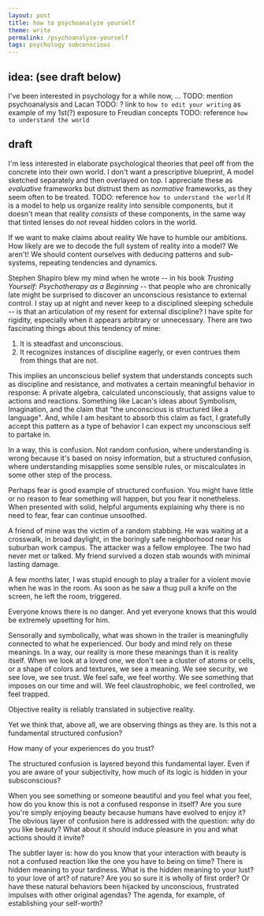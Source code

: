 ```yaml
---
layout: post
title: how to psychoanalyze yourself
theme: write
permalink: /psychoanalyze-yourself
tags: psychology subconscious
---
```


idea: (see draft below)
---

I've been interested in psychology for a while now, ...
TODO: mention psychoanalysis and Lacan
TODO: ? link to `how to edit your writing` as example of my 1st(?) exposure to Freudian concepts
TODO: reference `how to understand the world`

draft
---
I'm less interested in elaborate psychological theories that peel off from the concrete into their own world.
I don't want a prescriptive blueprint,
A model sketched separately and then overlayed on top.
I appreciate these as _evaluative_ frameworks but distrust them as _normative_ frameworks, as they seem often to be treated.
TODO: reference `how to understand the world`
It is a model to help us organize reality into sensible components,
but it doesn't mean that reality _consists_ of these components,
in the same way that tinted lenses do not reveal hidden colors in the world.

If we want to make claims about reality
We have to humble our ambitions.
How likely are we to decode the full system of reality into a model?
We aren't!
We should content ourselves with deducing patterns and sub-systems,
repeating tendencies and dynamics.

Stephen Shapiro blew my mind when he wrote -- in his book _Trusting Yourself: Psychotherapy as a Beginning_ -- that people who are chronically late might be surprised to discover an unconscious resistance to external control.
I stay up at night and never keep to a disciplined sleeping schedule -- is that an articulation of my resent for external discipline?
I have spite for rigidity, especially when it appears arbitrary or unnecessary.
There are two fascinating things about this tendency of mine:
1. It is steadfast and unconscious.
2. It recognizes instances of discipline eagerly, or even contrues them from things that are not.

This implies an unconscious belief system that understands concepts such as discipline and resistance,
and motivates a certain meaningful behavior in response:
A private algebra, calculated unconsciously, that assigns value to actions and reactions.
Something like Lacan's ideas about Symbolism, Imagination, and the claim that "the unconscious is structured like a language".
And, while I am hesitant to absorb this claim as fact, I gratefully accept this pattern as a type of behavior I can expect my unconscious self to partake in.

In a way, this is confusion.
Not random confusion, where understanding is wrong because it's based on noisy information,
but a structured confusion, where understanding misapplies some sensible rules, or miscalculates in some other step of the process.

Perhaps fear is good example of structured confusion.
You might have little or no reason to fear something will happen, but you fear it nonetheless.
When presented with solid, helpful arguments explaining why there is no need to fear, fear can continue unsoothed.

A friend of mine was the victim of a random stabbing.
He was waiting at a crosswalk, in broad daylight, in the boringly safe neighborhood near his suburban work campus.
The attacker was a fellow employee.
The two had never met or talked.
My friend survived a dozen stab wounds with minimal lasting damage.

A few months later, I was stupid enough to play a trailer for a violent movie when he was in the room.
As soon as he saw a thug pull a knife on the screen, he left the room, triggered.

Everyone knows there is no danger.
And yet everyone knows that this would be extremely upsetting for him.

Sensorally and symbolically, what was shown in the trailer is meaningfully connected to what he experienced.
Our body and mind rely on these meanings.
In a way, our reality is more these meanings than it is reality itself.
When we look at a loved one, we don't see a cluster of atoms or cells, or a shape of colors and textures, we see a meaning.
We see security, we see love, we see trust.
We feel safe, we feel worthy.
We see something that imposes on our time and will.
We feel claustrophobic, we feel controlled, we feel trapped.

Objective reality is reliably translated in subjective reality.

Yet we think that, above all, we are observing things as they are.
Is this not a fundamental structured confusion?

How many of your experiences do you trust?

The structured confusion is layered beyond this fundamental layer.
Even if you are aware of your subjectivity, how much of its logic is hidden in your subsconscious?

When you see something or someone beautiful and you feel what you feel,
how do you know this is not a confused response in itself?
Are you sure you're simply enjoying beauty because humans have evolved to enjoy it?
The obvious layer of confusion here is addressed with the question: _why_ do you like beauty?
What about it should induce pleasure in you and what actions should it invite?

The subtler layer is: how do you know that your interaction with beauty is not a confused reaction like the one you have to being on time?
There is hidden meaning to your tardiness.
What is the hidden meaning to your lust? to your love of art? of nature?
Are you so sure it is wholly of first order?
Or have these natural behaviors been hijacked by unconscious, frustrated impulses with other original agendas?
The agenda, for example, of establishing your self-worth?

